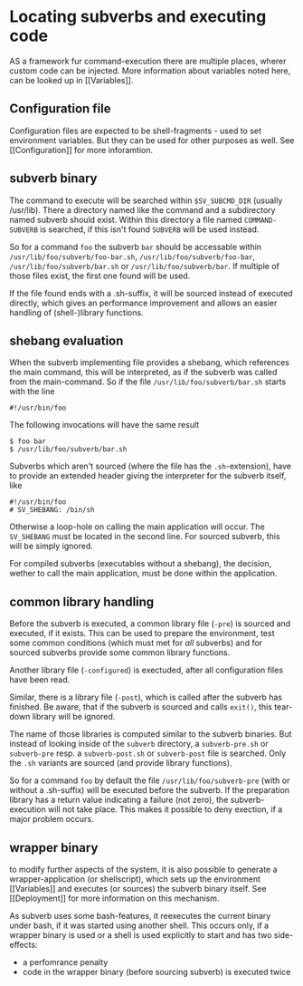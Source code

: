 # Locating subverbs and executing code #

AS a framework fur command-execution there are multiple places, wherer
custom code can be injected. More information about variables noted here,
can be looked up in [[Variables]].

## Configuration file ##

Configuration files are expected to be shell-fragments - used to set
environment variables. But they can be used for other purposes as well.
See [[Configuration]] for more inforamtion.

## subverb binary ##

The command to execute will be searched within `$SV_SUBCMD_DIR` (usually
/usr/lib). There a directory named like the command and a subdirectory
named subverb should exist. Within this directory a file named
`COMMAND-SUBVERB` is searched, if this isn't found `SUBVERB` will
be used instead.

So for a command `foo` the subverb `bar` should be accessable within
`/usr/lib/foo/subverb/foo-bar.sh`, `/usr/lib/foo/subverb/foo-bar`,
`/usr/lib/foo/subverb/bar.sh` or `/usr/lib/foo/subverb/bar`. 
If multiple of those files exist, the first one found will be
used.

If the file found ends with a .sh-suffix, it will be sourced
instead of executed directly, which gives an performance improvement
and allows an easier handling of (shell-)library functions.

## shebang evaluation ##

When the subverb implementing file provides a shebang, which references
the main command, this will be interpreted, as if the subverb
was called from the main-command. So if the file
`/usr/lib/foo/subverb/bar.sh` starts with the line

	#!/usr/bin/foo

The following invocations will have the same result

	$ foo bar
	$ /usr/lib/foo/subverb/bar.sh

Subverbs which aren't sourced (where the file has the `.sh`-extension),
have to provide an extended header giving the interpreter for the subverb
itself, like

	#!/usr/bin/foo
	# SV_SHEBANG: /bin/sh

Otherwise a loop-hole on calling the main application will occur. The
`SV_SHEBANG` must be located in the second line. For sourced subverb,
this will be simply ignored.

For compiled subverbs (executables without a shebang), the decision, wether
to call the main application, must be done within the application.

## common library handling ##

Before the subverb is executed, a common library file (`-pre`) is sourced
and executed, if it exists. This can be used to prepare the environment,
test some common conditions (which must met for _all_ subverbs) and
for sourced subverbs provide some common library functions.

Another library file (`-configured`) is exectuded, after all
configuration files have been read.

Similar, there is a library file (`-post`), which is called after the
subverb has finished. Be aware, that if the subverb is sourced
and calls `exit()`, this tear-down library will be ignored.

The name of those libraries is computed similar to the subverb
binaries. But instead of looking inside of the `subverb` directory,
a `subverb-pre.sh` or `subverb-pre` resp. a `subverb-post.sh` or
`subverb-post` file is searched. Only the `.sh` variants
are sourced (and provide library functions).

So for a command `foo` by default the file `/usr/lib/foo/subverb-pre`
(with or without a .sh-suffix) will be executed before the subverb.
If the preparation library has a return value indicating a failure
(not zero), the subverb-execution will not take place. This makes
it possible to deny exection, if a major problem occurs.

## wrapper binary ##

to modify further aspects of the system, it is also possible
to generate a wrapper-application (or shellscript), which
sets up the environment [[Variables]] and executes (or sources)
the subverb binary itself. See [[Deployment]] for more information
on this mechanism.

As subverb uses some bash-features, it reexecutes the
current binary under bash, if it was started using another shell.
This occurs only, if a wrapper binary is used or a shell is used explicitly
to start and has two side-effects:
* a perfomrance penalty
* code in the wrapper binary (before sourcing subverb) is executed twice

